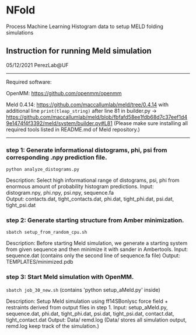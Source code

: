 # NFold
Process Machine Learning Histogram data to setup MELD folding simulations

## Instruction for running Meld simulation
05/12/2021 
PerezLab@UF

----------------------------------------
Required software:

OpenMM: https://github.com/openmm/openmm

Meld 0.4.14: https://github.com/maccallumlab/meld/tree/0.4.14 with additional line 
```print(tleap_string)```
after line 81 in builder.py -> https://github.com/maccallumlab/meld/blob/fbfafd58ee1fdb68d7c37eef1d49e1474f4f3392/meld/system/builder.py#L81 (Please make sure installing all required tools listed in README.md of Meld repository.)

-----------------------------------------

### step 1: Generate informational distograms, phi, psi from corresponding .npy prediction file.

```python analyze_distograms.py``` 

Description: Select high informational range of distograms, psi, phi from enormous amount of probability histogram predictions.
Input:  distogram.npy,  phi.npy,  psi.npy, sequence.fa                                      
Output: contacts.dat,  tight_contacts.dat,  phi.dat,  tight_phi.dat,  psi.dat,  tight_psi.dat

### step 2: Generate starting structure from Amber minimization.

```sbatch setup_from_random_cpu.sh``` 

Description: Before starting Meld simulation, we generate a starting system from given sequence and then minimize it with sander in Ambertools.
Input:  sequence.dat (contains only the second line of sequence.fa file)
Output: TEMPLATES/minimized.pdb

### step 3: Start Meld simulation with OpenMM.

```sbatch job_30_new.sh``` (contains 'python setup_aMeld.py' inside)

Description: Setup Meld simulation using ff14SBonlysc force field + restraints derived from output files in step 1.
Input:  setup_aMeld.py, sequence.dat, phi.dat, tight_phi.dat, psi.dat, tight_psi.dat, contact.dat, tight_contact.dat 
Output: Data/ remd.log (Data/ stores all simulation output, remd.log keep track of the simulation.)
